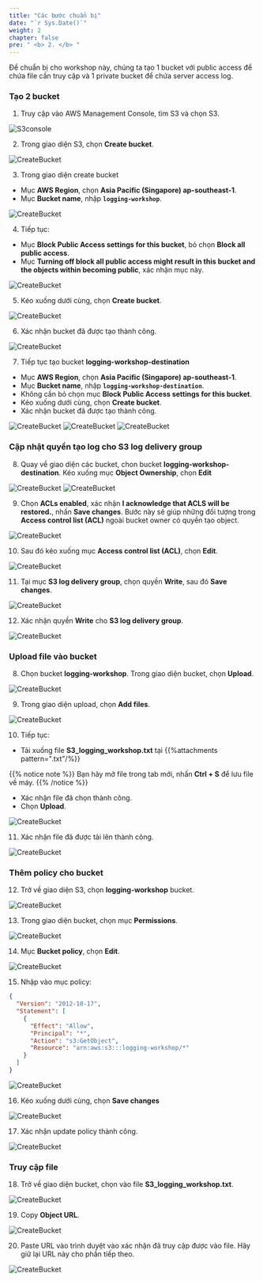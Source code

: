 ```yaml
---
title: "Các bước chuẩn bị"
date: "`r Sys.Date()`"
weight: 2
chapter: false
pre: " <b> 2. </b> "
---
```


Để chuẩn bị cho workshop này, chúng ta tạo 1 bucket với public access để chứa file cần truy cập và 1 private bucket để chứa server access log.

### Tạo 2 bucket

1. Truy cập vào AWS Management Console, tìm S3 và chọn S3.

![S3console](/images/2.prerequisite/20.png)

2. Trong giao diện S3, chọn **Create bucket**.

![CreateBucket](/images/2.prerequisite/21.png)

3. Trong giao diện create bucket

- Mục **AWS Region**, chọn **Asia Pacific (Singapore) ap-southeast-1**.
- Mục **Bucket name**, nhập **`logging-workshop`**.

![CreateBucket](/images/2.prerequisite/22.png)

4. Tiếp tục:

- Mục **Block Public Access settings for this bucket**, bỏ chọn **Block all public access**.
- Mục **Turning off block all public access might result in this bucket and the objects within becoming public**, xác nhận mục này.

![CreateBucket](/images/2.prerequisite/23.png)

5. Kéo xuống dưới cùng, chọn **Create bucket**.

![CreateBucket](/images/2.prerequisite/24.png)

6. Xác nhận bucket đã được tạo thành công.

![CreateBucket](/images/2.prerequisite/25.png)

7. Tiếp tục tạo bucket **logging-workshop-destination**

- Mục **AWS Region**, chọn **Asia Pacific (Singapore) ap-southeast-1**.
- Mục **Bucket name**, nhập **`logging-workshop-destination`**.
- Không cần bỏ chọn mục **Block Public Access settings for this bucket**.
- Kéo xuống dưới cùng, chọn **Create bucket**.
- Xác nhận bucket đã được tạo thành công.

![CreateBucket](/images/2.prerequisite/39.png)
![CreateBucket](/images/2.prerequisite/40.png)
![CreateBucket](/images/2.prerequisite/41.png)

### Cập nhật quyền tạo log cho S3 log delivery group

8. Quay về giao diện các bucket, chon bucket **logging-workshop-destination**. Kéo xuống mục **Object Ownership**, chọn **Edit**

![CreateBucket](/images/2.prerequisite/41-5.png)
![CreateBucket](/images/2.prerequisite/42.png)

9.  Chọn **ACLs enabled**, xác nhận **I acknowledge that ACLS will be restored.**, nhấn **Save changes**. Bước này sẽ giúp những đối tượng trong **Access control list (ACL)** ngoài bucket owner có quyền tạo object.

![CreateBucket](/images/2.prerequisite/43.png)

10. Sau đó kéo xuống mục **Access control list (ACL)**, chọn **Edit**.

![CreateBucket](/images/2.prerequisite/44.png)

11. Tại mục **S3 log delivery group**, chọn quyền **Write**, sau đó **Save changes**.

![CreateBucket](/images/2.prerequisite/45.png)

12. Xác nhận quyền **Write** cho **S3 log delivery group**.

![CreateBucket](/images/2.prerequisite/46.png)

### Upload file vào bucket

8. Chọn bucket **logging-workshop**. Trong giao diện bucket, chọn **Upload**.

![CreateBucket](/images/2.prerequisite/26.png)

9. Trong giao diện upload, chọn **Add files**.

![CreateBucket](/images/2.prerequisite/27.png)

10. Tiếp tục:

- Tải xuống file **S3_logging_workshop.txt** tại {{%attachments  pattern=".txt"/%}}

{{% notice note %}}
Bạn hãy mở file trong tab mới, nhấn **Ctrl + S** để lưu file về máy.
{{% /notice %}}

- Xác nhận file đã chọn thành công.
- Chọn **Upload**.

![CreateBucket](/images/2.prerequisite/28.png)

11. Xác nhận file đã được tải lên thành công.

![CreateBucket](/images/2.prerequisite/29.png)

### Thêm policy cho bucket

12. Trở về giao diện S3, chọn **logging-workshop** bucket.

![CreateBucket](/images/2.prerequisite/30.png)

13. Trong giao diện bucket, chọn mục **Permissions**.

![CreateBucket](/images/2.prerequisite/31.png)

14. Mục **Bucket policy**, chọn **Edit**.

![CreateBucket](/images/2.prerequisite/32.png)

15. Nhập vào mục policy:

```json
{
  "Version": "2012-10-17",
  "Statement": [
    {
      "Effect": "Allow",
      "Principal": "*",
      "Action": "s3:GetObject",
      "Resource": "arn:aws:s3:::logging-workshop/*"
    }
  ]
}
```

![CreateBucket](/images/2.prerequisite/33.png)

16. Kéo xuống dưới cùng, chọn **Save changes**

![CreateBucket](/images/2.prerequisite/34.png)

17. Xác nhận update policy thành công.

![CreateBucket](/images/2.prerequisite/35.png)

### Truy cập file

18. Trở về giao diện bucket, chọn vào file **S3_logging_workshop.txt**.

![CreateBucket](/images/2.prerequisite/36.png)

19. Copy **Object URL**.

![CreateBucket](/images/2.prerequisite/37.png)

20. Paste URL vào trình duyệt vào xác nhận đã truy cập được vào file. Hãy giữ lại URL này cho phần tiếp theo.

![CreateBucket](/images/2.prerequisite/38.png)
